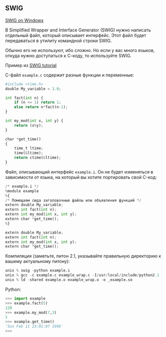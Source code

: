 ## SWIG

[SWIG on Windows](http://www.swig.org/Doc3.0/Windows.html)

В Simplified Wrapper and Interface Generator (SWIG) нужно написать отдельный файл, который описывает интерфейс. Этот файл будет передаваться в утилиту командной строки SWIG.

Обычно его не используют, ибо сложно. Но если у вас много языков, откуда нужно доступаться к С-коду, то используйте SWIG.

Пример из [SWIG tutorial](http://www.swig.org/tutorial.html)

C-файл `example.c` содержит разные функции и переменные:
```python
#include <time.h>
double My_variable = 3.0;

int fact(int n) {
    if (n <= 1) return 1;
    else return n*fact(n-1);
}

int my_mod(int x, int y) {
    return (x%y);
}

char *get_time()
{
    time_t ltime;
    time(&ltime);
    return ctime(&ltime);
}
```

Файл, описывающий интерфейс `example.i`. Он не будет изменяться в зависимости от языка, на который вы хотите портировать свой C-код:

```python
/* example.i */
%module example
%{
/* Помещаем сюда заголовочные файлы или объявления функций */
extern double My_variable;
extern int fact(int n);
extern int my_mod(int x, int y);
extern char *get_time();
%}

extern double My_variable;
extern int fact(int n);
extern int my_mod(int x, int y);
extern char *get_time();
```
Компиляция (заметьте, питон 2.1, указывайте правильную директорию к вашему актуальному питону):
```python
unix % swig -python example.i
unix % gcc -c example.c example_wrap.c -I/usr/local/include/python2.1
unix % ld -shared example.o example_wrap.o -o _example.so
```

Python:
```python
>>> import example
>>> example.fact(5)
120
>>> example.my_mod(7,3)
1
>>> example.get_time()
'Sun Feb 11 23:01:07 1996'
>>>
```
